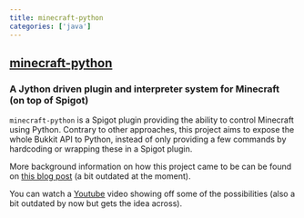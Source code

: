 ```yaml
---
title: minecraft-python
categories: ['java']
---
```

## [minecraft-python](https://github.com/Macuyiko/minecraft-python)

### A Jython driven plugin and interpreter system for Minecraft (on top of Spigot)


`minecraft-python` is a Spigot plugin providing the ability to control Minecraft using Python. Contrary to other approaches, this project aims to expose the whole Bukkit API to Python, instead of only providing a few commands by hardcoding or wrapping these in a Spigot plugin.

More background information on how this project came to be can be found on [this blog post](http://blog.macuyiko.com/post/2015/rebuilding-our-jython-console-plugin-for-minecraft.html) (a bit outdated at the moment).

You can watch a [Youtube](https://www.youtube.com/watch?v=j4JfwS5hNlw) video showing off some of the possibilities (also a bit outdated by now but gets the idea across).
